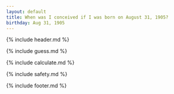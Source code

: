 ```yaml
---
layout: default
title: When was I conceived if I was born on August 31, 1905?
birthday: Aug 31, 1905
---
```


{% include header.md %}

{% include guess.md %}

{% include calculate.md %}

{% include safety.md %}

{% include footer.md %}



